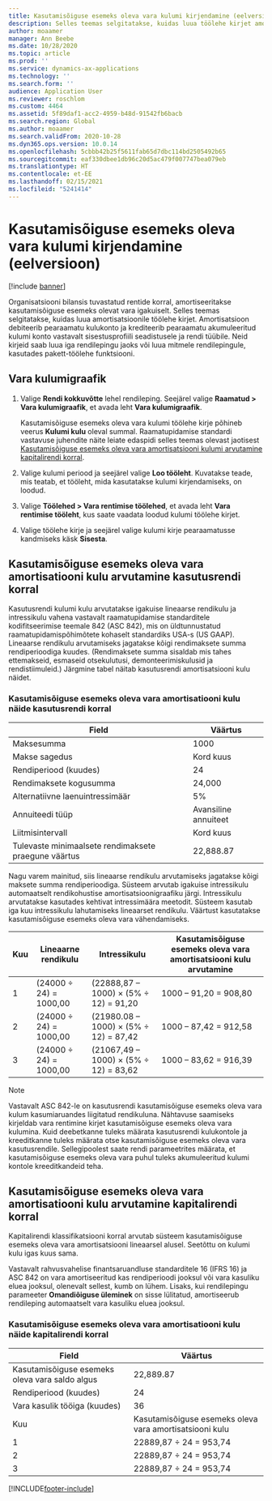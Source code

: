 ```yaml
---
title: Kasutamisõiguse esemeks oleva vara kulumi kirjendamine (eelversioon)
description: Selles teemas selgitatakse, kuidas luua töölehe kirjet amortisatsioonile, mida on vaja organisatsiooni bilansis tuvastatud rentimistele.
author: moaamer
manager: Ann Beebe
ms.date: 10/28/2020
ms.topic: article
ms.prod: ''
ms.service: dynamics-ax-applications
ms.technology: ''
ms.search.form: ''
audience: Application User
ms.reviewer: roschlom
ms.custom: 4464
ms.assetid: 5f89daf1-acc2-4959-b48d-91542fb6bacb
ms.search.region: Global
ms.author: moaamer
ms.search.validFrom: 2020-10-28
ms.dyn365.ops.version: 10.0.14
ms.openlocfilehash: 5cbbb42b25f5611fab65d7dbc114bd2505492b65
ms.sourcegitcommit: eaf330dbee1db96c20d5ac479f007747bea079eb
ms.translationtype: HT
ms.contentlocale: et-EE
ms.lasthandoff: 02/15/2021
ms.locfileid: "5241414"
---
```

# <a name="record-right-of-use-asset-depreciation-preview"></a>Kasutamisõiguse esemeks oleva vara kulumi kirjendamine (eelversioon)

[!include [banner](../includes/banner.md)]

Organisatsiooni bilansis tuvastatud rentide korral, amortiseeritakse kasutamisõiguse esemeks olevat vara igakuiselt. Selles teemas selgitatakse, kuidas luua amortisatsioonile töölehe kirjet. Amortisatsioon debiteerib pearaamatu kulukonto ja krediteerib pearaamatu akumuleeritud kulumi konto vastavalt sisestusprofiili seadistusele ja rendi tüübile. Neid kirjeid saab luua iga rendilepingu jaoks või luua mitmele rendilepingule, kasutades pakett-töölehe funktsiooni.

## <a name="asset-depreciation-schedule"></a>Vara kulumigraafik

1. Valige **Rendi kokkuvõtte** lehel rendileping. Seejärel valige **Raamatud \> Vara kulumigraafik**, et avada leht **Vara kulumigraafik**.

    Kasutamisõiguse esemeks oleva vara kulumi töölehe kirje põhineb veerus **Kulumi kulu** oleval summal. Raamatupidamise standardi vastavuse juhendite näite leiate edaspidi selles teemas olevast jaotisest [Kasutamisõiguse esemeks oleva vara amortisatsiooni kulumi arvutamine kapitalirendi korral](#calculation-of-rou-asset-amortization-expense-for-finance-leases).

2. Valige kulumi periood ja seejärel valige **Loo tööleht**. Kuvatakse teade, mis teatab, et tööleht, mida kasutatakse kulumi kirjendamiseks, on loodud.
3. Valige **Töölehed \> Vara rentimise töölehed**, et avada leht **Vara rentimise tööleht**, kus saate vaadata loodud kulumi töölehe kirjet.
4. Valige töölehe kirje ja seejärel valige kulumi kirje pearaamatusse kandmiseks käsk **Sisesta**.

## <a name="calculation-of-rou-asset-amortization-expense-for-operating-leases"></a>Kasutamisõiguse esemeks oleva vara amortisatiooni kulu arvutamine kasutusrendi korral

Kasutusrendi kulumi kulu arvutatakse igakuise lineaarse rendikulu ja intressikulu vahena vastavalt raamatupidamise standarditele kodifitseerimise teemale 842 (ASC 842), mis on üldtunnustatud raamatupidamispõhimõtete kohaselt standardiks USA-s (US GAAP). Lineaarse rendikulu arvutamiseks jagatakse kõigi rendimaksete summa rendiperioodiga kuudes. (Rendimaksete summa sisaldab mis tahes ettemakseid, esmaseid otsekulutusi, demonteerimiskulusid ja rendistiimuleid.) Järgmine tabel näitab kasutusrendi amortisatsiooni kulu näidet.

### <a name="example-of-rou-asset-amortization-expense-for-operating-leases"></a>Kasutamisõiguse esemeks oleva vara amortisatiooni kulu näide kasutusrendi korral

| Field                                          | Väärtus       |
|------------------------------------------------|-------------|
| Maksesumma                                 | 1000       |
| Makse sagedus                              | Kord kuus     |
| Rendiperiood (kuudes)                            | 24          |
| Rendimaksete kogusumma                           | 24,000      |
| Alternatiivne laenuintressimäär                     | 5%          |
| Annuiteedi tüüp                                   | Avansiline annuiteet |
| Liitmisintervall                           | Kord kuus     |
| Tulevaste minimaalsete rendimaksete praegune väärtus | 22,888.87   |

Nagu varem mainitud, siis lineaarse rendikulu arvutamiseks jagatakse kõigi maksete summa rendiperioodiga. Süsteem arvutab igakuise intressikulu automaatselt rendikohustise amortisatsioonigraafiku järgi. Intressikulu arvutatakse kasutades kehtivat intressimäära meetodit. Süsteem kasutab iga kuu intressikulu lahutamiseks lineaarset rendikulu. Väärtust kasutatakse kasutamisõiguse esemeks oleva vara vähendamiseks.

| Kuu | Lineaarne rendikulu | Intressikulu                        | Kasutamisõiguse esemeks oleva vara amortisatsiooni kulu arvutamine |
|-------|--------------------------|-----------------------------------------|-----------------------------------------------|
| 1     | (24000 ÷ 24) = 1000,00 | (22888,87 – 1000) × (5% ÷ 12) = 91,20 | 1000 – 91,20 = 908,80                        |
| 2     | (24000 ÷ 24) = 1000,00 | (21980.08 – 1000) × (5% ÷ 12) = 87,42 | 1000 – 87,42 = 912,58                        |
| 3     | (24000 ÷ 24) = 1000,00 | (21067,49 – 1000) × (5% ÷ 12) = 83,62 | 1000 – 83,62 = 916,39                        |

> [!NOTE]
> Vastavalt ASC 842-le on kasutusrendi kasutamisõiguse esemeks oleva vara kulum kasumiaruandes liigitatud rendikuluna. Nähtavuse saamiseks kirjeldab vara rentimine kirjet kasutamisõiguse esemeks oleva vara kulumina. Kuid deebetkanne tuleks määrata kasutusrendi kulukontole ja kreeditkanne tuleks määrata otse kasutamisõiguse esemeks oleva vara kasutusrendile. Sellegipoolest saate rendi parameetrites määrata, et kasutamisõiguse esemeks oleva vara puhul tuleks akumuleeritud kulumi kontole kreeditkandeid teha.

## <a name="calculation-of-rou-asset-amortization-expense-for-finance-leases"></a>Kasutamisõiguse esemeks oleva vara amortisatiooni kulu arvutamine kapitalirendi korral

Kapitalirendi klassifikatsiooni korral arvutab süsteem kasutamisõiguse esemeks oleva vara amortisatsiooni lineaarsel alusel. Seetõttu on kulumi kulu igas kuus sama.

Vastavalt rahvusvahelise finantsaruandluse standarditele 16 (IFRS 16) ja ASC 842 on vara amortiseeritud kas rendiperioodi jooksul või vara kasuliku eluea jooksul, olenevalt sellest, kumb on lühem. Lisaks, kui rendilepingu parameeter **Omandiõiguse üleminek** on sisse lülitatud, amortiseerub rendileping automaatselt vara kasuliku eluea jooksul.

### <a name="example-of-rou-asset-amortization-expense-for-finance-leases"></a>Kasutamisõiguse esemeks oleva vara amortisatiooni kulu näide kapitalirendi korral

| Field                                | Väärtus                                   |
|--------------------------------------|-----------------------------------------|
| Kasutamisõiguse esemeks oleva vara saldo algus | 22,889.87                               |
| Rendiperiood (kuudes)                  | 24                                      |
| Vara kasulik tööiga (kuudes)           | 36                                      |
| Kuu                                | Kasutamisõiguse esemeks oleva vara amortisatsiooni kulu |
| 1                                    | 22889,87 ÷ 24 = 953,74                 |
| 2                                    | 22889,87 ÷ 24 = 953,74                 |
| 3                                    | 22889,87 ÷ 24 = 953,74                 |


[!INCLUDE[footer-include](../../includes/footer-banner.md)]